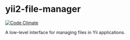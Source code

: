 yii2-file-manager
=================

[![Code Climate](https://codeclimate.com/github/nordsoftware/yii2-file-manager/badges/gpa.svg)](https://codeclimate.com/github/nordsoftware/yii2-file-manager)

A low-level interface for managing files in Yii applications.
